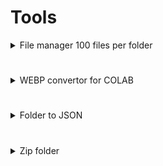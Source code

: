# Tools
<details>
<summary>File manager 100 files per folder</summary>
  
```
python3 -c "import os,shutil; files=sorted([f for f in os.listdir('.') if os.path.isfile(f)]); [ (os.makedirs(str(i//100+1),exist_ok=True), [shutil.move(f,os.path.join(str(i//100+1),f)) for f in files[i:i+100]]) for i in range(0,len(files),100) ]"
```
</details>

 #
<details>
  <summary>WEBP convertor for COLAB</summary>
  
```
import os
from PIL import Image

base_dir = "/content/downloads"

# Step 1: convert to .webp and delete originals
for root, dirs, files in os.walk(base_dir):
    for file in files:
        path = os.path.join(root, file)
        out_path = os.path.splitext(path)[0] + ".webp"
        try:
            with Image.open(path) as im:
                im.convert("RGB").save(out_path, "webp", quality=80, method=6)
            if out_path != path:
                os.remove(path)
        except Exception as e:
            print(f"skip {path}: {e}")

# Step 2: rename as 001.webp, 002.webp, ...
for root, dirs, files in os.walk(base_dir):
    files = [f for f in files if f.lower().endswith(".webp")]
    files.sort()
    for i, file in enumerate(files, 1):
        new_name = f"{i:03}.webp"
        old_path = os.path.join(root, file)
        new_path = os.path.join(root, new_name)
        os.rename(old_path, new_path)

print("All images converted to WEBP and renamed.")
```
</details>

# 

<details>
  <summary>Folder to JSON</summary>
  
```
import os
import json

base_dir = "/content/downloads"
output_json = "/content/final_index.json"

result = {}

for user in sorted(os.listdir(base_dir)):
    folder = os.path.join(base_dir, user)
    if os.path.isdir(folder):
        files = [f for f in os.listdir(folder) if f.lower().endswith(".webp")]
        files.sort()
        result[user] = files

with open(output_json, "w") as f:
    json.dump(result, f, indent=2)

print(f"JSON saved to {output_json}")
```
</details>

#

<details>
<summary>Zip folder</summary>

```
!zip -0 -r /content/downloads.zip /content/downloads
```
</details>
